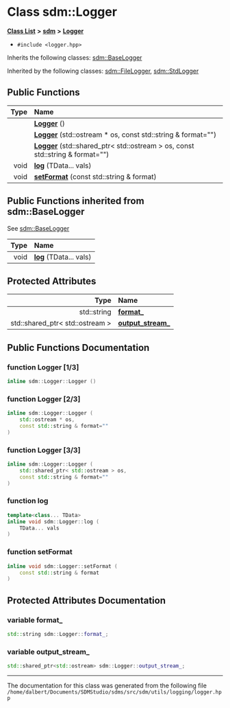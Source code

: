 
<NavBar active_item_id="2"/>

# Class sdm::Logger


[**Class List**](annotated.md) **>** [**sdm**](namespacesdm.md) **>** [**Logger**](classsdm_1_1Logger.md)





* `#include <logger.hpp>`



Inherits the following classes: [sdm::BaseLogger](classsdm_1_1BaseLogger.md)


Inherited by the following classes: [sdm::FileLogger](classsdm_1_1FileLogger.md),  [sdm::StdLogger](classsdm_1_1StdLogger.md)














## Public Functions

| Type | Name |
| ---: | :--- |
|   | [**Logger**](classsdm_1_1Logger.md#function-logger-1-3) () <br> |
|   | [**Logger**](classsdm_1_1Logger.md#function-logger-2-3) (std::ostream \* os, const std::string & format="") <br> |
|   | [**Logger**](classsdm_1_1Logger.md#function-logger-3-3) (std::shared\_ptr&lt; std::ostream &gt; os, const std::string & format="") <br> |
|  void | [**log**](classsdm_1_1Logger.md#function-log) (TData... vals) <br> |
|  void | [**setFormat**](classsdm_1_1Logger.md#function-setformat) (const std::string & format) <br> |

## Public Functions inherited from sdm::BaseLogger

See [sdm::BaseLogger](classsdm_1_1BaseLogger.md)

| Type | Name |
| ---: | :--- |
|  void | [**log**](classsdm_1_1BaseLogger.md#function-log) (TData... vals) <br> |







## Protected Attributes

| Type | Name |
| ---: | :--- |
|  std::string | [**format\_**](classsdm_1_1Logger.md#variable-format-)  <br> |
|  std::shared\_ptr&lt; std::ostream &gt; | [**output\_stream\_**](classsdm_1_1Logger.md#variable-output-stream-)  <br> |








## Public Functions Documentation


### function Logger [1/3]


```cpp
inline sdm::Logger::Logger () 
```



### function Logger [2/3]


```cpp
inline sdm::Logger::Logger (
    std::ostream * os,
    const std::string & format=""
) 
```



### function Logger [3/3]


```cpp
inline sdm::Logger::Logger (
    std::shared_ptr< std::ostream > os,
    const std::string & format=""
) 
```



### function log 


```cpp
template<class... TData>
inline void sdm::Logger::log (
    TData... vals
) 
```



### function setFormat 


```cpp
inline void sdm::Logger::setFormat (
    const std::string & format
) 
```


## Protected Attributes Documentation


### variable format\_ 


```cpp
std::string sdm::Logger::format_;
```



### variable output\_stream\_ 


```cpp
std::shared_ptr<std::ostream> sdm::Logger::output_stream_;
```



------------------------------
The documentation for this class was generated from the following file `/home/dalbert/Documents/SDMStudio/sdms/src/sdm/utils/logging/logger.hpp`